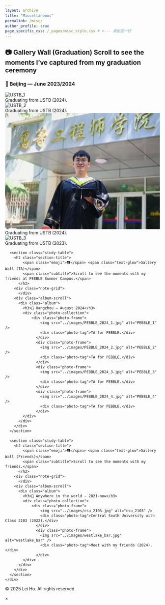 ```yaml
---
layout: archive
title: "Miscellaneous"
permalink: /misc/
author_profile: true
page_specific_css: /_pages/misc_style.css # <--- 添加这一行
---
```


<main class="misc-main">
    <div class="misc-container">
      <section class="gallery-wall">
        <h2 class="section-title">
          <span class="emoji">📷</span> <span class="text-glow">Gallery Wall (Graduation)</span>
          <span class="subtitle">Scroll to see the moments I’ve captured from my graduation ceremony</span>
        </h2>
        <div class="album-scroll">
          <div class="album">
            <h3>📍 Beijing — June 2023/2024</h3>
            <div class="photo-collection">
                <div class="photo-frame">
                    <img src="../images/ustb_graduation_1.png" alt="USTB_1" />
                    <div class="photo-tag">Graduating from USTB (2024).</div>
                  </div>
                  <div class="photo-frame">
                    <img src="../images/ustb_graduation_2.jpg" alt="USTB_2" />
                    <div class="photo-tag">Graduating from USTB (2024).</div>
                  </div>
                  <div class="photo-frame">
                    <img src="../images/ustb_graduation_4.jpg" alt="USTB_4" />
                    <div class="photo-tag">Graduating from USTB (2024).</div>
                  </div>
                  <div class="photo-frame">
                    <img src="../images/ustb_graduation_3.jpg" alt="USTB_3" />
                    <div class="photo-tag">Graduating from USTB (2023).</div>
                  </div>
            </div>
          </div>
        </div>
      </section>

      <section class="study-table">
        <h2 class="section-title">
            <span class="emoji">📷</span> <span class="text-glow">Gallery Wall (TA)</span>
            <span class="subtitle">Scroll to see the moments with my friends at PEBBLE Summer Campus.</span>
          </h2>
        <div class="note-grid">
          </div>
        <div class="album-scroll">
          <div class="album">
            <h3>📍 Hangzhou — August 2024</h3>
            <div class="photo-collection">
                <div class="photo-frame">
                    <img src="../images/PEBBLE_2024_1.jpg" alt="PEBBLE_1" />
                    <div class="photo-tag">TA for PEBBLE.</div>
                  </div>
                  <div class="photo-frame">
                    <img src="../images/PEBBLE_2024_2.jpg" alt="PEBBLE_2" />
                    <div class="photo-tag">TA for PEBBLE.</div>
                  </div>
                  <div class="photo-frame">
                    <img src="../images/PEBBLE_2024_3.jpg" alt="PEBBLE_3" />
                    <div class="photo-tag">TA for PEBBLE.</div>
                  </div>
                  <div class="photo-frame">
                    <img src="../images/PEBBLE_2024_4.jpg" alt="PEBBLE_4" />
                    <div class="photo-tag">TA for PEBBLE.</div>
                  </div>
            </div>
          </div>
        </div>
      </section>

      <section class="study-table">
        <h2 class="section-title">
            <span class="emoji">📷</span> <span class="text-glow">Gallery Wall (Friends)</span>
            <span class="subtitle">Scroll to see the moments with my friends.</span>
          </h2>
        <div class="note-grid">
          </div>
        <div class="album-scroll">
          <div class="album">
            <h3>📍 Anywhere in the world — 2021-now</h3>
            <div class="photo-collection">
                <div class="photo-frame">
                    <img src="../images/csu_2103.jpg" alt="csu_2103" />
                    <div class="photo-tag">Central South University with Class 2103 (2022).</div>
                  </div>
                  <div class="photo-frame">
                    <img src="../images/westlake_bar.jpg" alt="westlake_bar" />
                    <div class="photo-tag">Meet with my friends (2024).</div>
                  </div>
            </div>
          </div>
        </div>
      </section>
    </div>
</main>

<footer>
    <p>&copy; 2025 Lei Hu. All rights reserved.</p>
</footer>

<div id="photo-modal" class="modal">
  <span class="modal-close">&times;</span>
  <img class="modal-content" id="modal-img">
</div>

<script src="misc.js"></script>